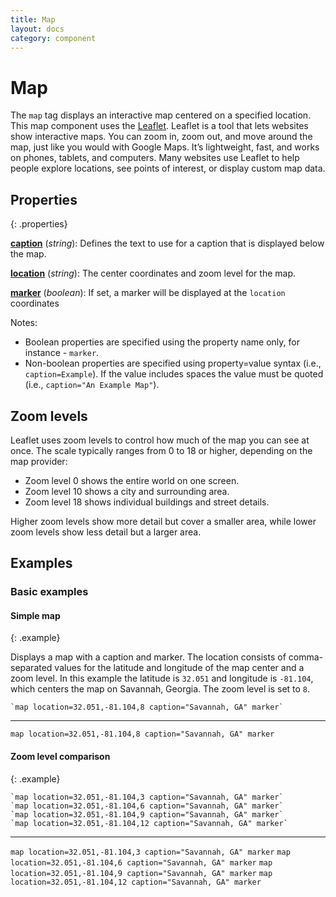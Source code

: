 ```yaml
---
title: Map
layout: docs
category: component
---
```


# Map

The `map` tag displays an interactive map centered on a specified location.  This map component uses the [Leaflet](https://leafletjs.com/).  Leaflet is a tool that lets websites show interactive maps. You can zoom in, zoom out, and move around the map, just like you would with Google Maps. It’s lightweight, fast, and works on phones, tablets, and computers. Many websites use Leaflet to help people explore locations, see points of interest, or display custom map data.

## Properties
{: .properties}

**[caption](#basic-examples)** (_string_): Defines the text to use for a caption that is displayed below the map.

**[location](##basic-examples)** (_string_): The center coordinates and zoom level for the map.   

**[marker](##basic-examples)** (_boolean_):  If set, a marker will be displayed at the `location` coordinates

Notes:
- Boolean properties are specified using the property name only, for instance - `marker`.
- Non-boolean properties are specified using property=value syntax (i.e., `caption=Example`).  If the value includes spaces the value must be quoted (i.e., `caption="An Example Map"`).

## Zoom levels

Leaflet uses zoom levels to control how much of the map you can see at once. The scale typically ranges from 0 to 18 or higher, depending on the map provider:

- Zoom level 0 shows the entire world on one screen.
- Zoom level 10 shows a city and surrounding area.
- Zoom level 18 shows individual buildings and street details.

Higher zoom levels show more detail but cover a smaller area, while lower zoom levels show less detail but a larger area.

## Examples

### Basic examples

#### Simple map
{: .example}

Displays a map with a caption and marker.  The location consists of comma-separated values for the latitude and longitude of the map center and a zoom level.  In this example the latitude is `32.051` and longitude is `-81.104`, which centers the map on Savannah, Georgia.  The zoom level is set to `8`.

```juncture
`map location=32.051,-81.104,8 caption="Savannah, GA" marker`
```
---
`map location=32.051,-81.104,8 caption="Savannah, GA" marker`

#### Zoom level comparison
{: .example}

```juncture
`map location=32.051,-81.104,3 caption="Savannah, GA" marker`
`map location=32.051,-81.104,6 caption="Savannah, GA" marker`
`map location=32.051,-81.104,9 caption="Savannah, GA" marker`
`map location=32.051,-81.104,12 caption="Savannah, GA" marker`
```
---
`map location=32.051,-81.104,3 caption="Savannah, GA" marker`
`map location=32.051,-81.104,6 caption="Savannah, GA" marker`
`map location=32.051,-81.104,9 caption="Savannah, GA" marker`
`map location=32.051,-81.104,12 caption="Savannah, GA" marker`